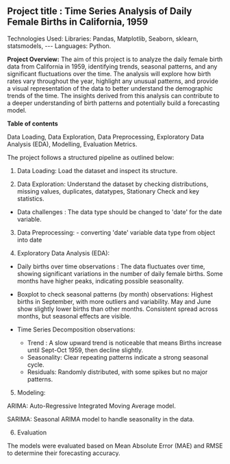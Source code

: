 ## Project title : Time Series Analysis of Daily Female Births in California, 1959

Technologies Used: Libraries: Pandas, Matplotlib, Seaborn, sklearn, statsmodels, --- Languages: Python.

**Project Overview:** The aim of this project is to analyze the daily female birth data from California in 1959, identifying trends, seasonal patterns, and any significant fluctuations over the time. The analysis will explore how birth rates vary throughout the year, highlight any unusual patterns, and provide a visual representation of the data to better understand the demographic trends of the time. The insights derived from this analysis can contribute to a deeper understanding of birth patterns and potentially build a forecasting model.

**Table of contents**

Data Loading,
Data Exploration,
Data Preprocessing,
Exploratory Data Analysis (EDA),
Modelling,
Evaluation Metrics.

The project follows a structured pipeline as outlined below:

1. Data Loading: Load the dataset and inspect its structure.

2. Data Exploration: Understand the dataset by checking distributions, missing values, duplicates, datatypes, Stationary Check and key statistics.

- Data challenges : The data type should be changed to 'date' for the date variable.

3. Data Preprocessing: - converting 'date' variable data type from object into date

4. Exploratory Data Analysis (EDA):

- Daily births over time observations : The data fluctuates over time, showing significant variations in the number of daily female births. Some months have higher peaks, indicating possible seasonality.

- Boxplot to check seasonal patterns (by month) observations: Highest births in September, with more outliers and variability. May and June show slightly lower births than other months. Consistent spread across months, but seasonal effects are visible.

- Time Series Decomposition observations: 
    - Trend : A slow upward trend is noticeable that means Births increase until Sept-Oct 1959, then decline slightly.
    - Seasonality: Clear repeating patterns indicate a strong seasonal cycle.
    - Residuals: Randomly distributed, with some spikes but no major patterns.

5. Modeling:

ARIMA: Auto-Regressive Integrated Moving Average model.

SARIMA: Seasonal ARIMA model to handle seasonality in the data.

6. Evaluation

The models were evaluated based on Mean Absolute Error (MAE) and RMSE to determine their forecasting accuracy.

